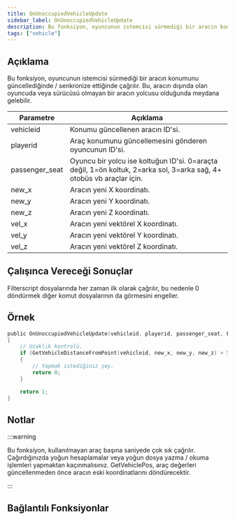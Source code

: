 ```yaml
---
title: OnUnoccupiedVehicleUpdate
sidebar_label: OnUnoccupiedVehicleUpdate
description: Bu fonksiyon, oyuncunun istemcisi sürmediği bir aracın konumunu güncellediğinde / senkronize ettiğinde çağrılır.
tags: ["vehicle"]
---
```


## Açıklama

Bu fonksiyon, oyuncunun istemcisi sürmediği bir aracın konumunu güncellediğinde / senkronize ettiğinde çağrılır. Bu, aracın dışında olan oyuncuda veya sürücüsü olmayan bir aracın yolcusu olduğunda meydana gelebilir.

| Parametre      | Açıklama                                                                                                                                                         |
| -------------- | ---------------------------------------------------------------------------------------------------------------------------------------------------------------- |
| vehicleid      | Konumu güncellenen aracın ID'si.                                                                                                                                 |
| playerid       | Araç konumunu güncellemesini gönderen oyuncunun ID'si.                                                                                                           |
| passenger_seat | Oyuncu bir yolcu ise koltuğun ID'si. 0=araçta değil, 1=ön koltuk, 2=arka sol, 3=arka sağ, 4+ otobüs vb araçlar için.                                             |
| new_x          | Aracın yeni X koordinatı.                                                         |
| new_y          | Aracın yeni Y koordinatı.                                                         |
| new_z          | Aracın yeni Z koordinatı.                                                         |
| vel_x          | Aracın yeni vektörel X koordinatı.                                                 |
| vel_y          | Aracın yeni vektörel Y koordinatı.                                                 |
| vel_z          | Aracın yeni vektörel Z koordinatı.                                                 |

## Çalışınca Vereceği Sonuçlar

Filterscript dosyalarında her zaman ilk olarak çağrılır, bu nedenle 0 döndürmek diğer komut dosyalarının da görmesini engeller.

## Örnek

```c
public OnUnoccupiedVehicleUpdate(vehicleid, playerid, passenger_seat, Float:new_x, Float:new_y, Float:new_z, Float:vel_x, Float:vel_y, Float:vel_z)
{
    // Uzaklık kontrolü.
    if (GetVehicleDistanceFromPoint(vehicleid, new_x, new_y, new_z) > 50.0)
    {
        // Yapmak istediğiniz şey.
        return 0;
    }

    return 1;
}
```

## Notlar

:::warning

Bu fonksiyon, kullanılmayan araç başına saniyede çok sık çağrılır. Çağırdığınızda yoğun hesaplamalar veya yoğun dosya yazma / okuma işlemleri yapmaktan kaçınmalısınız. GetVehiclePos, araç değerleri güncellenmeden önce aracın eski koordinatlarını döndürecektir.

:::

## Bağlantılı Fonksiyonlar
